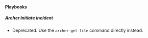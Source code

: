 
#### Playbooks

##### Archer initiate incident

- Deprecated. Use the `archer-get-file` command directly instead.